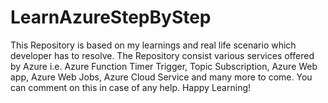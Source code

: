 # LearnAzureStepByStep
This Repository is based on my learnings and real life scenario which developer has to resolve.
The Repository consist various services offered by Azure i.e. Azure Function Timer Trigger, Topic Subscription, Azure Web app, Azure Web Jobs, Azure Cloud Service and many more to come.
You can comment on this in case of any help.
Happy Learning!
